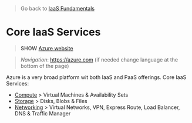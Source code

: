 > Go back to [IaaS Fundamentals](iaasfundamentals.md)

# Core IaaS Services

> **SHOW** [Azure website](https://azure.microsoft.com/en-us/)

> *Navigation*: https://azure.com (if needed change language at the bottom of the page)

Azure is a very broad platform wit both IaaS and PaaS offerings.
Core IaaS Services:
* [Compute](https://docs.microsoft.com/en-us/azure/#pivot=products&panel=Compute) > Virtual Machines & Availability Sets
* [Storage](https://docs.microsoft.com/en-us/azure/#pivot=products&panel=storage) > Disks, Blobs & Files
* [Networking](https://docs.microsoft.com/en-us/azure/#pivot=products&panel=network) > Virtual Networks, VPN, Express Route, Load Balancer, DNS & Traffic Manager
